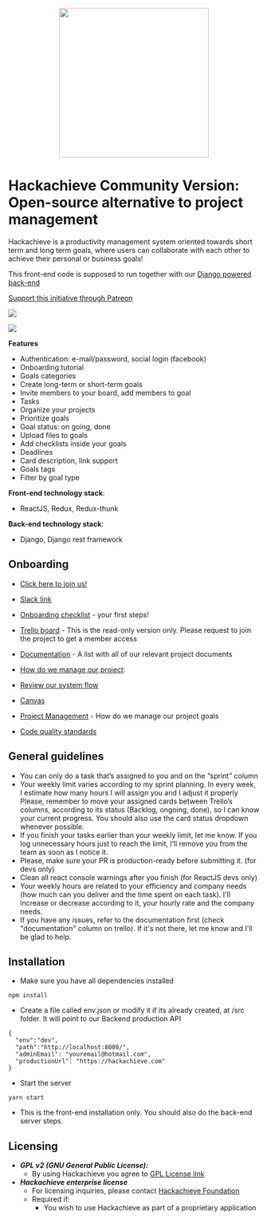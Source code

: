 <p align="center">
  <img width="300" height="300" src="https://www.hackachieve.com/landing_resources/images/hackachieve-logo-vertical.svg">
</p>

# Hackachieve Community Version: Open-source alternative to project management

Hackachieve is a productivity management system oriented towards short term and long term goals, where users can collaborate with each other to achieve their personal or business goals!

This front-end code is supposed to run together with our [Django powered back-end](https://github.com/jonit-dev/hackachieve-backend)

[Support this initiative through Patreon](https://www.patreon.com/hackachieve)

![](https://www.hackachieve.com/landing_resources/images/dashboard.webp)

![](https://www.hackachieve.com/landing_resources/images/team-work.png)

**Features**

- Authentication: e-mail/password, social login (facebook)
- Onboarding tutorial
- Goals categories
- Create long-term or short-term goals
- Invite members to your board, add members to goal
- Tasks
- Organize your projects
- Prioritize goals
- Goal status: on going, done
- Upload files to goals
- Add checklists inside your goals
- Deadlines
- Card description, link support
- Goals tags
- Filter by goal type

**Front-end technology stack**:

- ReactJS, Redux, Redux-thunk

**Back-end technology stack**:

- Django, Django rest framework

## Onboarding

- [Click here to join us!](https://forms.gle/2B9C9yqA5ghbgQgw8)

- [Slack link](https://join.slack.com/t/hackachieve/shared_invite/enQtODI1MTQ3MDc1OTcwLWI2NThkYzY1ZWJiMmU2MjlmNjhlNDFiMTFiMGEyMzhiMmVmYzZmNjg4MGZjNTQ5ZTUzY2FkNTVjNjlmZTFkY2Q)

- [Onboarding checklist](https://docs.google.com/document/d/1pDb5k5inDOZ1L3jFc897x1jhrHCByFX53V6clIvLrQI/edit?usp=sharing) - your first steps!

- [Trello board](https://trello.com/b/Z4LkfUxm/hackachieve-open-source) - This is the read-only version only. Please request to join the project to get a member access

- [Documentation](https://docs.google.com/spreadsheets/d/1XaLITuGNUd2Y8iBDdIui7wCFxUaCd165xmohOt0zjp4/edit?usp=sharing) - A list with all of our relevant project documents

- [How do we manage our project](https://drive.google.com/drive/folders/1cSQEKJkNba2ly5yc_iHvwc7c-sd2NUr2):

- [Review our system flow](https://drive.google.com/file/d/1SUSOs3Wy9wxO8bx50Tn1ZuVmohrwDEK-/view?usp=sharing)

- [Canvas](https://canvanizer.com/canvas/rAEaPKu4VDWDV)

- [Project Management](https://drive.google.com/file/d/1hsQn5W298bo5ar1p13SAJooecn7Ko3sH/view?usp=sharing) - How do we manage our project goals

- [Code quality standards](https://drive.google.com/file/d/1GXOZkpDfXBBymKP4H5yN7u2xHyPaRBTn/view?usp=sharing)

## General guidelines

- You can only do a task that’s assigned to you and on the “sprint” column
- Your weekly limit varies according to my sprint planning. In every week, I estimate how many hours I will assign you and I adjust it properly
  Please, remember to move your assigned cards between Trello’s columns, according to its status (Backlog, ongoing, done), so I can know your current progress. You should also use the card status dropdown whenever possible.
- If you finish your tasks earlier than your weekly limit, let me know. If you log unnecessary hours just to reach the limit, I’ll remove you from the team as soon as I notice it.
- Please, make sure your PR is production-ready before submitting it. (for devs only)
- Clean all react console warnings after you finish (for ReactJS devs only)
- Your weekly hours are related to your efficiency and company needs (how much can you deliver and the time spent on each task). I'll increase or decrease according to it, your hourly rate and the company needs.
- If you have any issues, refer to the documentation first (check "documentation" column on trello). If it's not there, let me know and I'll be glad to help.

## Installation

- Make sure you have all dependencies installed

```
npm install
```

- Create a file called env.json or modify it if its already created, at /src folder.
  It will point to our Backend production API

```
{
  "env":"dev",
  "path":"http://localhost:8000/",
  "adminEmail": "youremail@hotmail.com",
  "productionUrl": "https://hackachieve.com"
}
```

- Start the server

```
yarn start
```

- This is the front-end installation only. You should also do the back-end server steps.

## Licensing

- **_GPL v2 (GNU General Public License):_**
  - By using Hackachieve you agree to [GPL License link](https://opensource.org/licenses/GPL-2.0)
- **_Hackachieve enterprise license_**
  - For licensing inquiries, please contact [Hackachieve Foundation](mailto:joaopaulofurtado@live.com)
  - Required if:
    - You wish to use Hackachieve as part of a proprietary application
